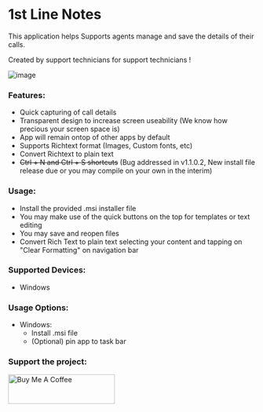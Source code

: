 # 1st Line Notes

This application helps Supports agents manage and save the details of their calls.

Created by support technicians for support technicians !

![image](https://github.com/user-attachments/assets/92c9b148-599c-4baf-9701-d5c25554e896)




### Features:
- Quick capturing of call details
- Transparent design to increase screen useability (We know how precious your screen space is)
- App will remain ontop of other apps by default
- Supports Richtext format (Images, Custom fonts, etc)
- Convert Richtext to plain text
- ~~Ctrl + N and Ctrl + S shortcuts~~ (Bug addressed in v1.1.0.2, New install file release due or you may compile on your own in the interim)


### Usage:
- Install the provided .msi installer file
- You may make use of the quick buttons on the top for templates or text editing
- You may save and reopen files
- Convert Rich Text to plain text selecting your content and tapping on "Clear Formatting" on navigation bar

### Supported Devices:
- Windows 

### Usage Options:
- Windows:
  - Install .msi file
  - (Optional) pin app to task bar
 
### Support the project:
<a href="https://www.buymeacoffee.com/dylanrose" target="_blank"><img src="https://cdn.buymeacoffee.com/buttons/v2/default-yellow.png" alt="Buy Me A Coffee" style="height: 60px !important;width: 217px !important;" ></a>
 

